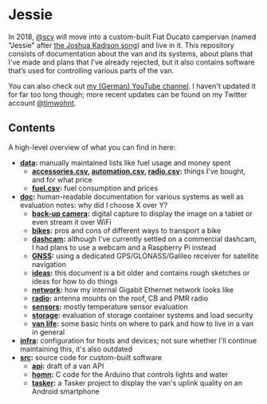 # Jessie

In 2018, [@scy](https://github.com/scy) will move into a custom-built Fiat Ducato campervan (named "Jessie" after [the Joshua Kadison song](https://www.youtube.com/watch?v=zHIHipJK_Pg)) and live in it.
This repository consists of documentation about the van and its systems, about plans that I've made and plans that I've already rejected, but it also contains software that’s used for controlling various parts of the van.

You can also check out [my (German) YouTube channel](https://www.youtube.com/c/timwohnt%C3%BCberall).
I haven't updated it for far too long though; more recent updates can be found on my Twitter account [@timwohnt](https://twitter.com/timwohnt).

## Contents

A high-level overview of what you can find in here:

* **[data](data):** manually maintained lists like fuel usage and money spent
  * **[accessories.csv](data/accessories.csv), [automation.csv](data/automation.csv), [radio.csv](data/radio.csv):** things I've bought, and for what price
  * **[fuel.csv](data/fuel.csv):** fuel consumption and prices
* **[doc](doc):** human-readable documentation for various systems as well as evaluation notes: why did I choose X over Y?
  * **[back-up camera](doc/back-up-camera.md):** digital capture to display the image on a tablet or even stream it over WiFi
  * **[bikes](doc/bikes.md):** pros and cons of different ways to transport a bike
  * **[dashcam](doc/dashcam.md):** although I've currently settled on a commercial dashcam, I had plans to use a webcam and a Raspberry Pi instead
  * **[GNSS](doc/gnss.md):** using a dedicated GPS/GLONASS/Galileo receiver for satellite navigation
  * **[ideas](doc/ideas.md):** this document is a bit older and contains rough sketches or ideas for how to do things
  * **[network](doc/network.md):** how my internal Gigabit Ethernet network looks like
  * **[radio](doc/radio.md):** antenna mounts on the roof, CB and PMR radio
  * **[sensors](doc/sensors.md):** mostly temperature sensor evaluation
  * **[storage](doc/storage.md):** evaluation of storage container systems and load security
  * **[van life](doc/vanlife.md):** some basic hints on where to park and how to live in a van in general
* **[infra](infra):** configuration for hosts and devices; not sure whether I'll continue maintaining this, it's also outdated
* **[src](src):** source code for custom-built software
  * **[api](src/api):** draft of a van API
  * **[homn](src/homn):** C code for the Arduino that controls lights and water
  * **[tasker](src/tasker):** a Tasker project to display the van's uplink quality on an Android smartphone
